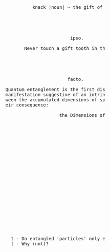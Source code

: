 <pre>










                                 knack |noun| ~ the gift of ability





                                               ipso.

                              Never touch a gift tooth in the cavity.





                                              facto.

                       Quantum entanglement is the firs† discovered reactive
                       manifestation suggestive of an intrinsic overlap be†-
                       ween the accumulated dimensions of spacetime with th-
                       eir consequence: 

                                           the Dimensions of Probability























                         † - Do entangled 'particles' only ever occur in pairs?  
                         † - Why (not)? 

                                                                                                             .
</pre>